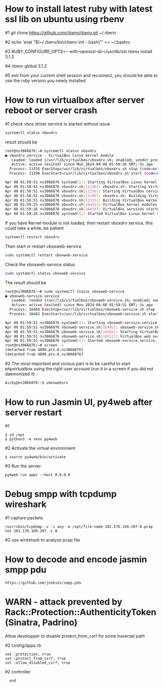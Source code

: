 # How to install latest ruby with latest ssl lib  on ubuntu using rbenv

#1 git clone https://github.com/rbenv/rbenv.git ~/.rbenv

#2 echo 'eval "$(~/.rbenv/bin/rbenv init - bash)"' >> ~/.bashrc

#3 RUBY_CONFIGURE_OPTS=--with-openssl-dir=/usr/lib/ssl rbenv install 3.1.2

#4 rbenv global 3.1.2

#5 exit from your current shell session and reconnect, you should be able to use  the ruby version you newly installed

# How to run virtualbox after server reboot or server crash

#1 check vbox driver service is started without issue 
```sh
systemctl status vboxdrv
```
result should be 
```sh
root@ns3066876:~# systemctl status vboxdrv
● vboxdrv.service - VirtualBox Linux kernel module
   Loaded: loaded (/usr/lib/virtualbox/vboxdrv.sh; enabled; vendor preset: enabled)
   Active: active (exited) since Mon 2024-04-08 01:59:26 GMT; 5s ago
  Process: 11255 ExecStop=/usr/lib/virtualbox/vboxdrv.sh stop (code=exited, status=0/SUCCESS)
  Process: 11296 ExecStart=/usr/lib/virtualbox/vboxdrv.sh start (code=exited, status=0/SUCCESS)

Apr 08 01:58:51 ns3066876 systemd[1]: Starting VirtualBox Linux kernel module...
Apr 08 01:58:51 ns3066876 vboxdrv.sh[11296]: vboxdrv.sh: Starting VirtualBox services.
Apr 08 01:58:51 ns3066876 vboxdrv.sh[11326]: Starting VirtualBox services.
Apr 08 01:58:51 ns3066876 vboxdrv.sh[11296]: vboxdrv.sh: Building VirtualBox kernel modules.
Apr 08 01:58:51 ns3066876 vboxdrv.sh[11333]: Building VirtualBox kernel modules.
Apr 08 01:59:25 ns3066876 vboxdrv.sh[16431]: VirtualBox kernel modules built.
Apr 08 01:59:26 ns3066876 vboxdrv.sh[16450]: VirtualBox services started.
Apr 08 01:59:26 ns3066876 systemd[1]: Started VirtualBox Linux kernel module.
```

If you have Kernel module is not loaded, then restart vboxdrv service, this could take a while, be patient
```sh
systemctl restart vboxdrv
```
Then start or restart vboxweb-service
```sh
sudo systemctl restart vboxweb-service
```
Check the vboxweb-service status
```sh
sudo systemctl status vboxweb-service
```
The result should be 
```sh
root@ns3066876:~# sudo systemctl status vboxweb-service
● vboxweb-service.service
   Loaded: loaded (/usr/lib/virtualbox/vboxweb-service.sh; enabled; vendor preset: enabled)
   Active: active (exited) since Mon 2024-04-08 01:59:51 GMT; 3s ago
  Process: 16468 ExecStop=/usr/lib/virtualbox/vboxweb-service.sh stop (code=exited, status=0/SUCCESS)
  Process: 16482 ExecStart=/usr/lib/virtualbox/vboxweb-service.sh start (code=exited, status=0/SUCCESS)

Apr 08 01:59:51 ns3066876 systemd[1]: Starting vboxweb-service.service...
Apr 08 01:59:51 ns3066876 vboxweb-service.sh[16482]: vboxweb-service.sh: Starting VirtualBox web service.
Apr 08 01:59:51 ns3066876 vboxweb-service.sh[16493]: Starting VirtualBox web service.
Apr 08 01:59:51 ns3066876 vboxweb-service.sh[16512]: VirtualBox web service started.
Apr 08 01:59:51 ns3066876 systemd[1]: Started vboxweb-service.service.
root@ns3066876:~# screen -x
[detached from 4800.pts-0.ns3066876]
[detached from 4800.pts-0.ns3066876]
```
#2 The most important and vicious part is to be careful to start phpvirtualbox using the right user account (run it in a screen if you did not daemonized it) : 
```sh
micky@ns3066876:~$ vboxwebsrv
```

# How to run Jasmin UI, py4web after server restart

#1
```
$ cd /opt
$ python3 -m venv py4web
```
#2 Activate the virtual environment
```
$ source py4web/bin/activate
```
#3 Run the server 
```
py4web run apps --host 0.0.0.0
```

# Debug smpp with tcpdump wireshark
#1 capture packets
```
/usr/sbin/tcpdump -v -i any -w /opt/file-name-102.176.160.207-8.pcap net 102.176.160.207 -s 0
```
#2 use wireshark to analyse pcap file

# How to decode and encode jasmin smpp pdu
```
https://github.com/jookies/smpp.pdu
```
# WARN - attack prevented by Rack::Protection::AuthenticityToken (Sinatra, Padrino)

Allow developper to disable protect_from_csrf for some traversal path

#2 config/apps.rb
```
set :protection, true
set :protect_from_csrf, true
set :allow_disabled_csrf, true
```

#2 controller
```post :payment, :csrf_protection => false  do
  end
```

